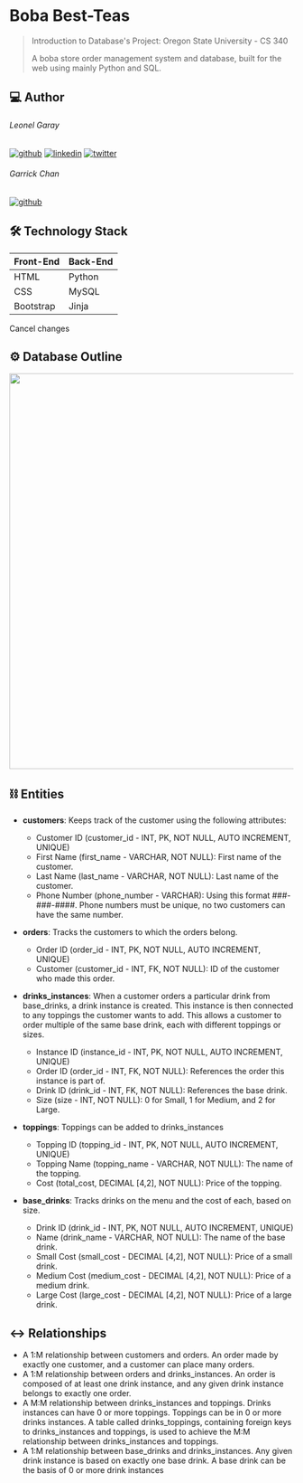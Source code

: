 
# Boba Best-Teas
> Introduction to Database's Project: Oregon State University - CS 340<p>
> A boba store order management system and database, built for the web using mainly Python and SQL.

## 💻 Author
######  Leonel Garay
[![github](https://img.shields.io/badge/github-FFF?style=for-the-badge&logo=github&logoColor=black)](https://www.github.com/HelloGaray)
[![linkedin](https://img.shields.io/badge/linkedin-0A66C2?style=for-the-badge&logo=linkedin&logoColor=white)](https://www.linkedin.com/hellogaray)
[![twitter](https://img.shields.io/badge/twitter-1DA1F2?style=for-the-badge&logo=twitter&logoColor=white)](https://twitter.com/hellogaray)
######  Garrick Chan
[![github](https://img.shields.io/badge/github-FFF?style=for-the-badge&logo=github&logoColor=black)](https://www.github.com/ChanGarrickT)

## 🛠 Technology Stack
| Front-End     | Back-End      |
| ------------- | ------------- |
| HTML          | Python        |
| CSS           | MySQL         |
| Bootstrap     | Jinja         |
Cancel changes

## ⚙️ Database Outline
<img src='https://raw.githubusercontent.com/hellogaray/cs340-project/main/Project/static/ss-diagram.png' width='700'>

## ⛓ Entities
- **customers**: Keeps track of the customer using the following attributes:
  - Customer ID (customer_id - INT, PK, NOT NULL, AUTO INCREMENT, UNIQUE)
  - First Name (first_name - VARCHAR, NOT NULL): First name of the customer.
  - Last Name (last_name - VARCHAR, NOT NULL): Last name of the customer.
  - Phone Number (phone_number - VARCHAR): Using this format ###-###-####. Phone numbers must be unique, no two customers can have the same number.

- **orders**: Tracks the customers to which the orders belong.
  - Order ID (order_id - INT, PK, NOT NULL, AUTO INCREMENT, UNIQUE)
  - Customer (customer_id - INT, FK, NOT NULL): ID of the customer who made this order. 
- **drinks_instances**: When a customer orders a particular drink from base_drinks, a drink instance is created. This instance is then connected to any toppings the customer wants to add. This allows a customer to order multiple of the same base drink, each with different toppings or sizes.
  - Instance ID (instance_id - INT, PK, NOT NULL, AUTO INCREMENT, UNIQUE)
  - Order ID (order_id - INT, FK, NOT NULL): References the order this instance is part of.
  - Drink ID (drink_id - INT, FK, NOT NULL): References the base drink.
  - Size (size - INT, NOT NULL): 0 for Small, 1 for Medium, and 2 for Large.
- **toppings**: Toppings can be added to drinks_instances
  - Topping ID (topping_id - INT, PK, NOT NULL, AUTO INCREMENT, UNIQUE)
  - Topping Name (topping_name - VARCHAR, NOT NULL): The name of the topping.
  - Cost (total_cost, DECIMAL [4,2], NOT NULL): Price of the topping.
 - **base_drinks**: Tracks drinks on the menu and the cost of each, based on size.
   - Drink ID (drink_id - INT, PK, NOT NULL, AUTO INCREMENT, UNIQUE)
   - Name (drink_name - VARCHAR, NOT NULL): The name of the base drink.
   - Small Cost (small_cost - DECIMAL [4,2], NOT NULL): Price of a small drink.
   - Medium Cost (medium_cost - DECIMAL [4,2], NOT NULL): Price of a medium drink.
   - Large Cost (large_cost - DECIMAL [4,2], NOT NULL): Price of a large drink.

## ↔️ Relationships
 - A 1:M relationship between customers and orders. An order made by exactly one customer, and a customer can place many orders.
 - A 1:M relationship between orders and drinks_instances. An order is composed of at least one drink instance, and any given drink instance belongs to exactly one order.
 - A M:M relationship between drinks_instances and toppings. Drinks instances can have 0 or more toppings. Toppings can be in 0 or more drinks instances. A table called drinks_toppings, containing foreign keys to drinks_instances and toppings, is used to achieve the M:M relationship between drinks_instances and toppings.
 - A 1:M relationship between base_drinks and drinks_instances. Any given drink instance is based on exactly one base drink. A base drink can be the basis of 0 or more drink instances
